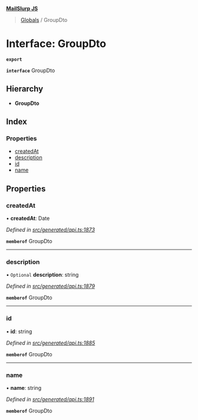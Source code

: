 **[MailSlurp JS](../README.md)**

> [Globals](../README.md) / GroupDto

# Interface: GroupDto

**`export`** 

**`interface`** GroupDto

## Hierarchy

* **GroupDto**

## Index

### Properties

* [createdAt](groupdto.md#createdat)
* [description](groupdto.md#description)
* [id](groupdto.md#id)
* [name](groupdto.md#name)

## Properties

### createdAt

•  **createdAt**: Date

*Defined in [src/generated/api.ts:1873](https://github.com/mailslurp/mailslurp-client/blob/aab6cee/src/generated/api.ts#L1873)*

**`memberof`** GroupDto

___

### description

• `Optional` **description**: string

*Defined in [src/generated/api.ts:1879](https://github.com/mailslurp/mailslurp-client/blob/aab6cee/src/generated/api.ts#L1879)*

**`memberof`** GroupDto

___

### id

•  **id**: string

*Defined in [src/generated/api.ts:1885](https://github.com/mailslurp/mailslurp-client/blob/aab6cee/src/generated/api.ts#L1885)*

**`memberof`** GroupDto

___

### name

•  **name**: string

*Defined in [src/generated/api.ts:1891](https://github.com/mailslurp/mailslurp-client/blob/aab6cee/src/generated/api.ts#L1891)*

**`memberof`** GroupDto
